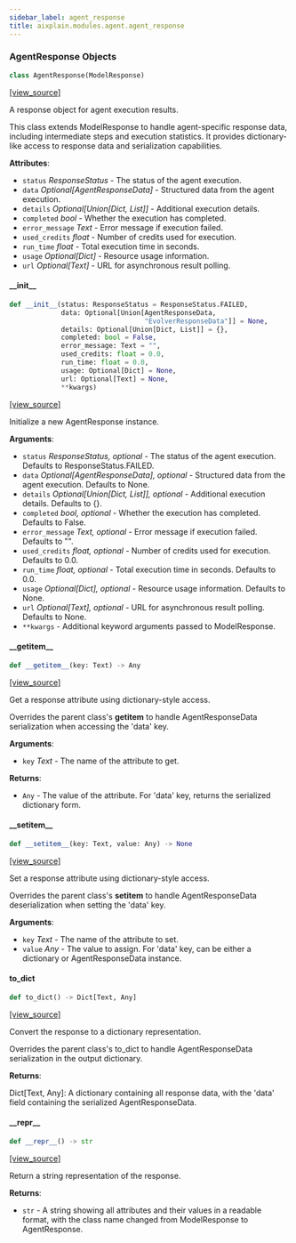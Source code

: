 ```yaml
---
sidebar_label: agent_response
title: aixplain.modules.agent.agent_response
---
```


### AgentResponse Objects

```python
class AgentResponse(ModelResponse)
```

[[view_source]](https://github.com/aixplain/aiXplain/blob/main/aixplain/modules/agent/agent_response.py#L10)

A response object for agent execution results.

This class extends ModelResponse to handle agent-specific response data,
including intermediate steps and execution statistics. It provides dictionary-like
access to response data and serialization capabilities.

**Attributes**:

- `status` _ResponseStatus_ - The status of the agent execution.
- `data` _Optional[AgentResponseData]_ - Structured data from the agent execution.
- `details` _Optional[Union[Dict, List]]_ - Additional execution details.
- `completed` _bool_ - Whether the execution has completed.
- `error_message` _Text_ - Error message if execution failed.
- `used_credits` _float_ - Number of credits used for execution.
- `run_time` _float_ - Total execution time in seconds.
- `usage` _Optional[Dict]_ - Resource usage information.
- `url` _Optional[Text]_ - URL for asynchronous result polling.

#### \_\_init\_\_

```python
def __init__(status: ResponseStatus = ResponseStatus.FAILED,
             data: Optional[Union[AgentResponseData,
                                  "EvolverResponseData"]] = None,
             details: Optional[Union[Dict, List]] = {},
             completed: bool = False,
             error_message: Text = "",
             used_credits: float = 0.0,
             run_time: float = 0.0,
             usage: Optional[Dict] = None,
             url: Optional[Text] = None,
             **kwargs)
```

[[view_source]](https://github.com/aixplain/aiXplain/blob/main/aixplain/modules/agent/agent_response.py#L28)

Initialize a new AgentResponse instance.

**Arguments**:

- `status` _ResponseStatus, optional_ - The status of the agent execution.
  Defaults to ResponseStatus.FAILED.
- `data` _Optional[AgentResponseData], optional_ - Structured data from the
  agent execution. Defaults to None.
- `details` _Optional[Union[Dict, List]], optional_ - Additional execution
  details. Defaults to \{}.
- `completed` _bool, optional_ - Whether the execution has completed.
  Defaults to False.
- `error_message` _Text, optional_ - Error message if execution failed.
  Defaults to &quot;&quot;.
- `used_credits` _float, optional_ - Number of credits used for execution.
  Defaults to 0.0.
- `run_time` _float, optional_ - Total execution time in seconds.
  Defaults to 0.0.
- `usage` _Optional[Dict], optional_ - Resource usage information.
  Defaults to None.
- `url` _Optional[Text], optional_ - URL for asynchronous result polling.
  Defaults to None.
- `**kwargs` - Additional keyword arguments passed to ModelResponse.

#### \_\_getitem\_\_

```python
def __getitem__(key: Text) -> Any
```

[[view_source]](https://github.com/aixplain/aiXplain/blob/main/aixplain/modules/agent/agent_response.py#L79)

Get a response attribute using dictionary-style access.

Overrides the parent class&#x27;s __getitem__ to handle AgentResponseData
serialization when accessing the &#x27;data&#x27; key.

**Arguments**:

- `key` _Text_ - The name of the attribute to get.
  

**Returns**:

- `Any` - The value of the attribute. For &#x27;data&#x27; key, returns the
  serialized dictionary form.

#### \_\_setitem\_\_

```python
def __setitem__(key: Text, value: Any) -> None
```

[[view_source]](https://github.com/aixplain/aiXplain/blob/main/aixplain/modules/agent/agent_response.py#L96)

Set a response attribute using dictionary-style access.

Overrides the parent class&#x27;s __setitem__ to handle AgentResponseData
deserialization when setting the &#x27;data&#x27; key.

**Arguments**:

- `key` _Text_ - The name of the attribute to set.
- `value` _Any_ - The value to assign. For &#x27;data&#x27; key, can be either a
  dictionary or AgentResponseData instance.

#### to\_dict

```python
def to_dict() -> Dict[Text, Any]
```

[[view_source]](https://github.com/aixplain/aiXplain/blob/main/aixplain/modules/agent/agent_response.py#L114)

Convert the response to a dictionary representation.

Overrides the parent class&#x27;s to_dict to handle AgentResponseData
serialization in the output dictionary.

**Returns**:

  Dict[Text, Any]: A dictionary containing all response data, with the
  &#x27;data&#x27; field containing the serialized AgentResponseData.

#### \_\_repr\_\_

```python
def __repr__() -> str
```

[[view_source]](https://github.com/aixplain/aiXplain/blob/main/aixplain/modules/agent/agent_response.py#L128)

Return a string representation of the response.

**Returns**:

- `str` - A string showing all attributes and their values in a readable format,
  with the class name changed from ModelResponse to AgentResponse.

